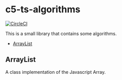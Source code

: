 # c5-ts-algorithms

[![CircleCI](https://dl.circleci.com/status-badge/img/gh/C5m7b4/c5-ts-algorithms/tree/master.svg?style=svg)](https://dl.circleci.com/status-badge/redirect/gh/C5m7b4/c5-ts-algorithms/tree/master)

This is a small library that contains some algorithms.

- [ArrayList](#arraylist)

## ArrayList

A class implementation of the Javascript Array.
